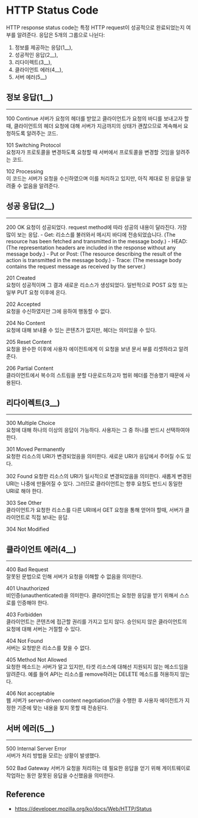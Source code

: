 # HTTP Status Code

HTTP response status code는 특정 HTTP request이 성공적으로 완료되었는지 여부를 알려준다.
응답은 5개의 그룹으로 나뉜다:
   1. 정보를 제공하는 응답(1__),
   2. 성공적인 응답(2__),
   3. 리다이렉트(3__),
   4. 클라이언트 에러(4__),
   5. 서버 에러(5__)

## 정보 응답(1__)
<hr>
100 Continue  
  서버가 요청의 헤더를 받았고 클라이언트가 요청의 바디를 보내고자 할 때, 클라이언트의 헤더 요청에 대해 서버가 지금까지의 상태가 괜찮으므로 계속해서 요청하도록 알려주는 코드.

101 Switching Protocol  
  요청자가 프로토콜을 변경하도록 요청할 때 서버에서 프로토콜을 변경할 것임을 알려주는 코드.

102 Processing  
  이 코드는 서버가 요청을 수신하였으며 이를 처리하고 있지만, 아직 제대로 된 응답을 알려줄 수 없음을 알려준다.


## 성공 응답(2__)
<hr>
200 OK  
  요청이 성공되었다. request method에 따라 성공의 내용이 달라진다. 가장 많이 보는 응답.
  - Get: 리소스를 불러와서 메시지 바디에 전송되었습니다.
    (The resource has been fetched and transmitted in the message body.)
  - HEAD: 
    (The representation headers are included in the response without any message body.)
  - Put or Post:
    (The resource describing the result of the action is transmitted in the message body.)
  - Trace: 
    (The message body contains the request message as received by the server.)

201 Created  
  요청이 성공적이며 그 결과 새로운 리소스가 생성되었다. 일반적으로 POST 요청 또는 일부 PUT 요청 이후에 온다.

202 Accepted  
  요청을 수신하였지만 그에 응하여 행동할 수 없다.

204 No Content  
  요청에 대해 보내줄 수 있는 콘텐츠가 없지만, 헤더는 의미있을 수 있다.

205 Reset Content  
  요청을 완수한 이후에 사용자 에이전트에게 이 요청을 보낸 문서 뷰를 리셋하라고 알려준다.

206 Partial Content  
  클라이언트에서 복수의 스트림을 분할 다운로드하고자 범위 헤더를 전송했기 때문에 사용된다.

## 리다이렉트(3__)

<hr>

300 Multiple Choice  
  요청에 대해 하나의 이상의 응답이 가능하다. 사용자는 그 중 하나를 반드시 선택하여야 한다.

301 Moved Permanently  
  요청한 리소스의 URI가 변경되었음을 의미한다. 새로운 URI가 응답에서 주어질 수도 있다.

302 Found
  요청한 리소스의 URI가 일시적으로 변경되었음을 의미한다. 새롭게 변경된 URI는 나중에 만들어질 수 있다. 그러므로 클라이언트는 향후 요청도 반드시 동일한 URI로 해야 한다.

303 See Other  
  클라이언트가 요청한 리소스를 다른 URI에서 GET 요청을 통해 얻어야 할때, 서버가 클라이언트로 직접 보내는 응답.

304 Not Modified  
  
## 클라이언트 에러(4__)

<hr>

400 Bad Request  
  잘못된 문법으로 인해 서버가 요청을 이해할 수 없음을 의미한다.

401 Unauthorized  
  비인증(unauthenticated)을 의미한다. 클라이언트는 요청한 응답을 받기 위해서 스스로를 인증해야 한다.

403 Forbidden  
  클라이언트는 콘텐츠에 접근할 권리를 가지고 있지 않다. 승인되지 않은 클라이언트의 요청에 대해 서버는 거절할 수 있다.

404 Not Found  
  서버는 요청받은 리소스를 찾을 수 없다. 

405 Method Not Allowed  
  요청한 메소드는 서버가 알고 있지만, 타겟 리소스에 대해선 지원되지 않는 메소드임을 알려준다. 예를 들어 API는 리소스를 remove하려는 DELETE 메소드를 허용하지 않는다.

406 Not acceptable  
  웹 서버가 server-driven content negotiation(?)을 수행한 후 사용자 에이전트가 지정한 기준에 맞는 내용을 찾지 못할 때 전송된다.

## 서버 에러(5__)

<hr>

500 Internal Server Error  
  서버가 처리 방법을 모르는 상황이 발생했다.

502 Bad Gateway
  서버가 요청을 처리하는 데 필요한 응답을 얻기 위해 게이트웨이로 작업하는 동안 잘못된 응답을 수신했음을 의미한다.

## Reference

- https://developer.mozilla.org/ko/docs/Web/HTTP/Status